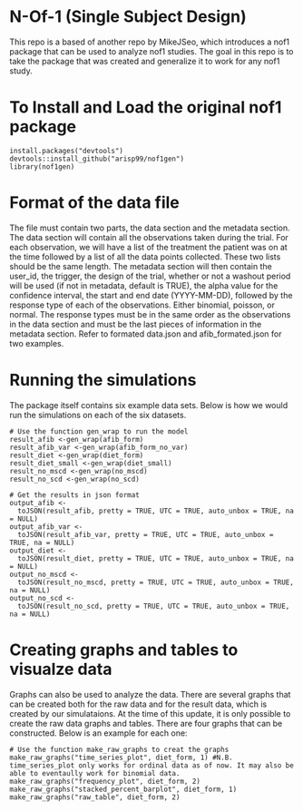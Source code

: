 # N-Of-1 (Single Subject Design)

This repo is a based of another repo by MikeJSeo, which introduces a nof1 package that can be used to analyze nof1 studies. The goal in this repo is to take the package that was created and generalize it to work for any nof1 study.

# To Install and Load the original nof1 package

```{r}
install.packages("devtools")
devtools::install_github("arisp99/nof1gen")
library(nof1gen)
```

# Format of the data file

The file must contain two parts, the data section and the metadata section. The data section will contain all the observations taken during the trial. For each observation, we will have a list of the treatment the patient was on at the time followed by a list of all the data points collected. These two lists should be the same length. The metadata section will then contain the  user_id, the trigger, the design of the trial, whether or not a washout  period will be used (if not in metadata, default is TRUE), the alpha value for the confidence interval, the start and end  date (YYYY-MM-DD), followed by the response type of each of the observations. Either binomial, poisson, or normal. The response types must be in the same order as the observations in the data section and must be the last pieces of information in the metadata section. Refer to formated data.json and afib_formated.json for two examples.

# Running the simulations

The package itself contains six example data sets. Below is how we would run the simulations on each of the six datasets.

```{r}
# Use the function gen_wrap to run the model
result_afib <-gen_wrap(afib_form)
result_afib_var <-gen_wrap(afib_form_no_var)
result_diet <-gen_wrap(diet_form)
result_diet_small <-gen_wrap(diet_small)
result_no_mscd <-gen_wrap(no_mscd)
result_no_scd <-gen_wrap(no_scd)

# Get the results in json format
output_afib <-
  toJSON(result_afib, pretty = TRUE, UTC = TRUE, auto_unbox = TRUE, na = NULL)
output_afib_var <-
  toJSON(result_afib_var, pretty = TRUE, UTC = TRUE, auto_unbox = TRUE, na = NULL)
output_diet <-
  toJSON(result_diet, pretty = TRUE, UTC = TRUE, auto_unbox = TRUE, na = NULL)
output_no_mscd <-
  toJSON(result_no_mscd, pretty = TRUE, UTC = TRUE, auto_unbox = TRUE, na = NULL)
output_no_scd <-
  toJSON(result_no_scd, pretty = TRUE, UTC = TRUE, auto_unbox = TRUE, na = NULL)
```
# Creating graphs and tables to visualze data

Graphs can also be used to analyze the data. There are several graphs that can be created both for the raw data and for the result data, which is created by our simulataions. At the time of this update, it is only possible to create the raw data graphs and tables. There are four graphs that can be constructed. Below is an example for each one:

```{r}
# Use the function make_raw_graphs to creat the graphs
make_raw_graphs("time_series_plot", diet_form, 1) #N.B. time_series_plot only works for ordinal data as of now. It may also be able to eventaully work for binomial data.
make_raw_graphs("frequency_plot", diet_form, 2)
make_raw_graphs("stacked_percent_barplot", diet_form, 1)
make_raw_graphs("raw_table", diet_form, 2)
```
